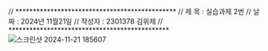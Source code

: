 // **********************************************
// 제 목 : 실습과제 2번
// 날 짜 : 2024년 11월21일
// 작성자 : 2301378 김위제
// **********************************************
![스크린샷 2024-11-21 185607](https://github.com/user-attachments/assets/39cbcc3f-17ab-4baf-b07c-ddb024693090)
